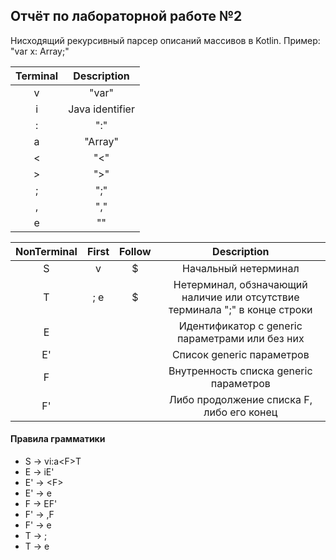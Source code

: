 ## Отчёт по лабораторной работе №2
Нисходящий рекурсивный парсер описаний массивов в Kotlin.
Пример: "var x: Array<Int>;"

| Terminal |   Description   |
|:--------:|:---------------:|
|    v     |      "var"      |
|    i     | Java identifier |
|    :     |       ":"       |
|    a     |     "Array"     |
|    <     |       "<"       |
|    >     |       ">"       |
|    ;     |       ";"       |
|    ,     |       ","       |
|    e     |       ""        |


| NonTerminal | First | Follow |                                 Description                                 |
|:-----------:|:-----:|:------:|:---------------------------------------------------------------------------:|
|      S      |   v   |   $    |                            Начальный нетерминал                             |
|      T      |  ; e  |   $    | Нетерминал, обзначающий наличие или отсутствие терминала ";" в конце строки |
|      E      |       |        |               Идентификатор с generic параметрами или без них               |
|     E'      |       |        |                          Список generic параметров                          |
|      F      |       |        |                   Внутренность списка generic параметров                    |
|     F'      |       |        |                  Либо продолжение списка F, либо его конец                  |

#### Правила грамматики
* S &rarr; vi:a\<F\>T
* E &rarr; iE'
* E' &rarr; \<F\>
* E' &rarr; e
* F &rarr; EF'
* F' &rarr; ,F
* F' &rarr; e
* T &rarr; ;
* T &rarr; e

